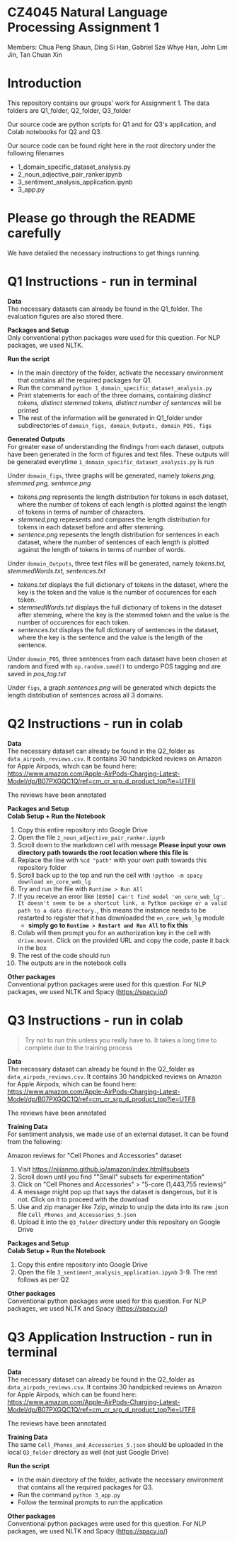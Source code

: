 # CZ4045 Natural Language Processing Assignment 1
Members: Chua Peng Shaun, Ding Si Han, Gabriel Sze Whye Han, John Lim Jin, Tan Chuan Xin

# Introduction
This repository contains our groups' work for Assignment 1. The data folders are Q1_folder, Q2_folder, Q3_folder

Our source code are python scripts for Q1 and for Q3's application, and Colab notebooks for Q2 and Q3.

Our source code can be found right here in the root directory under the following filenames
* 1_domain_specific_dataset_analysis.py
* 2_noun_adjective_pair_ranker.ipynb
* 3_sentiment_analysis_application.ipynb
* 3_app.py

# Please go through the README carefully
We have detailed the necessary instructions to get things running. 

# Q1 Instructions - run in terminal
<b>Data</b><br>
The necessary datasets can already be found in the Q1_folder. The evaluation figures are also stored there. 

<b>Packages and Setup</b><br>
Only conventional python packages were used for this question. For NLP packages, we used NLTK.

<b>Run the script</b><br>
* In the main directory of the folder, activate the necessary environment that contains all the required packages for Q1. 
* Run the command `python 1_domain_specific_dataset_analysis.py` 
* Print statements for each of the three domains, containing <i>distinct tokens, distinct stemmed tokens, distinct number of sentences</i> will be printed
* The rest of the information will be generated in Q1_folder under subdirectories of `domain_figs, domain_Outputs, domain_POS, figs`

<b>Generated Outputs</b><br>
For greater ease of understanding the findings from each dataset, outputs have been generated in the form of figures and text files. These outputs will be generated everytime `1_domain_specific_dataset_analysis.py` is run

Under `domain_figs`, three graphs will be generated, namely <i>tokens.png, stemmed.png, sentence.png</i> 
* <i>tokens.png</i> represents the length distribution for tokens in each dataset, where the number of tokens of each length is plotted against the length of tokens in terms of number of characters.
* <i>stemmed.png</i> represents and compares the length distribution for tokens in each dataset before and after stemming.
* <i>sentence.png</i> repesents the length distribution for sentences in each dataset, where the number of sentences of each length is plotted against the length of tokens in terms of number of words.

Under `domain_Outputs`, three text files will be generated, namely <i>tokens.txt, stemmedWords.txt, sentences.txt</i> 
* <i>tokens.txt</i> displays the full dictionary of tokens in the dataset, where the key is the token and the value is the number of occurences for each token.
* <i>stemmedWords.txt</i> displays the full dictionary of tokens in the dataset after stemming, where the key is the stemmed token and the value is the number of occurences for each token.
* <i>sentences.txt</i> displays the full dictionary of sentences in the dataset, where the key is the sentence and the value is the length of the sentence.

Under `domain_POS`, three sentences from each dataset have been chosen at random and fixed with `np.random.seed()` to undergo POS tagging and are saved in <i>pos_tag.txt</i>

Under `figs`, a graph <i>sentences.png</i> will be generated which depicts the length distribution of sentences across all 3 domains.

# Q2 Instructions - run in colab
<b>Data</b><br>
The necessary dataset can already be found in the Q2_folder as `data_airpods_reviews.csv`. It contains 30 handpicked reviews on Amazon for Apple Airpods, which can be found here: https://www.amazon.com/Apple-AirPods-Charging-Latest-Model/dp/B07PXGQC1Q/ref=cm_cr_srp_d_product_top?ie=UTF8

The reviews have been annotated 

<b>Packages and Setup</b><br>
<b>Colab Setup + Run the Notebook</b>
1. Copy this entire repository into Google Drive
2. Open the file `2_noun_adjective_pair_ranker.ipynb`
3. Scroll down to the markdown cell with message **Please input your own directory path towards the root location where this file is**
4. Replace the line with `%cd "path"` with your own path towards this repository folder 
5. Scroll back up to the top and run the cell with `!python -m spacy download en_core_web_lg`
6. Try and run the file with `Runtime > Run All`
7. If you receive an error like `[E050] Can't find model 'en_core_web_lg'. It doesn't seem to be a shortcut link, a Python package or a valid path to a data directory.`, this means the instance needs to be restarted to register that it has downloaded the `en_core_web_lg` module
    * <b>simply go to `Runtime > Restart and Run All` to fix this</b>
7. Colab will then prompt you for an authorization key in the cell with `drive.mount`. Click on the provided URL and copy the code, paste it back in the box
8. The rest of the code should run 
9. The outputs are in the notebook cells

<b>Other packages</b><br>
Conventional python packages were used for this question. For NLP packages, we used NLTK and Spacy (https://spacy.io/)



# Q3 Instructions - run in colab
> Try not to run this unless you really have to. It takes a long time to complete due to the training process

<b>Data</b><br>
The necessary dataset can already be found in the Q2_folder as `data_airpods_reviews.csv`. It contains 30 handpicked reviews on Amazon for Apple Airpods, which can be found here: https://www.amazon.com/Apple-AirPods-Charging-Latest-Model/dp/B07PXGQC1Q/ref=cm_cr_srp_d_product_top?ie=UTF8

The reviews have been annotated 

<b>Training Data</b><br>
For sentiment analysis, we made use of an external dataset. It can be found from the following:

Amazon reviews for "Cell Phones and Accessories" dataset
1. Visit https://nijianmo.github.io/amazon/index.html#subsets
2. Scroll down until you find ""Small" subsets for experimentation"
3. Click on "Cell Phones and Accessories"  >  "5-core (1,443,755 reviews)"
4. A message might pop up that says the dataset is dangerous, but it is not. Click on it to proceed with the download
5. Use and zip manager like 7zip, winzip to unzip the data into its raw .json file `Cell_Phones_and_Accessories_5.json`
6. Upload it into the `Q3_folder` directory under this repository on Google Drive


<b>Packages and Setup</b><br>
<b>Colab Setup + Run the Notebook</b>
1. Copy this entire repository into Google Drive
2. Open the file `3_sentiment_analysis_application.ipynb`
3-9. The rest follows as per Q2

<b>Other packages</b><br>
Conventional python packages were used for this question. For NLP packages, we used NLTK and Spacy (https://spacy.io/)




# Q3 Application Instruction - run in terminal
<b>Data</b><br>
The necessary dataset can already be found in the Q2_folder as `data_airpods_reviews.csv`. It contains 30 handpicked reviews on Amazon for Apple Airpods, which can be found here: https://www.amazon.com/Apple-AirPods-Charging-Latest-Model/dp/B07PXGQC1Q/ref=cm_cr_srp_d_product_top?ie=UTF8

The reviews have been annotated 

<b>Training Data</b><br>
The same `Cell_Phones_and_Accessories_5.json` should be uploaded in the local `Q3_folder` directory as well (not just Google Drive)

<b>Run the script</b><br>
* In the main directory of the folder, activate the necessary environment that contains all the required packages for Q3. 
* Run the command `python 3_app.py` 
* Follow the terminal prompts to run the application 


<b>Other packages</b><br>
Conventional python packages were used for this question. For NLP packages, we used NLTK and Spacy (https://spacy.io/)
